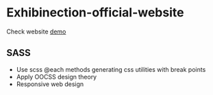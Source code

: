 # Exhibinection-official-website

Check website [demo](https://vivian1223.github.io/Exhibinection-official-website/)

## SASS
- Use scss @each methods generating css utilities with break points
- Apply OOCSS design theory
- Responsive web design

